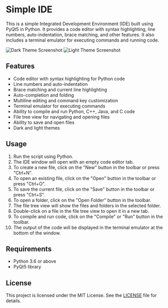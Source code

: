 # Simple IDE

This is a simple Integrated Development Environment (IDE) built using PyQt5 in Python. It provides a code editor with syntax highlighting, line numbers, auto-indentation, brace matching, and other features. It also includes a terminal emulator for executing commands and running code.

![Dark Theme Screenshot](https://raw.githubusercontent.com/87nehal/Ideo/main/Dark.ss.png)
![Light Theme Screenshot](https://raw.githubusercontent.com/87nehal/Ideo/main/Lightss.png)

## Features

- Code editor with syntax highlighting for Python code
- Line numbers and auto-indentation
- Brace matching and current line highlighting
- Auto-completion and folding
- Multiline editing and command key customization
- Terminal emulator for executing commands
- Ability to compile and run Python, C++, Java, and C code
- File tree view for navigating and opening files
- Ability to save and open files
- Dark and light themes

## Usage

1. Run the script using Python.
2. The IDE window will open with an empty code editor tab.
3. To create a new file, click on the "New" button in the toolbar or press "Ctrl+N".
4. To open an existing file, click on the "Open" button in the toolbar or press "Ctrl+O".
5. To save the current file, click on the "Save" button in the toolbar or press "Ctrl+S".
6. To open a folder, click on the "Open Folder" button in the toolbar.
7. The file tree view will show the files and folders in the selected folder.
8. Double-click on a file in the file tree view to open it in a new tab.
9. To compile and run code, click on the "Compile" or "Run" button in the toolbar.
10. The output of the code will be displayed in the terminal emulator at the bottom of the window.

## Requirements

- Python 3.6 or above
- PyQt5 library

## License

This project is licensed under the MIT License. See the [LICENSE](LICENSE) file for details.
